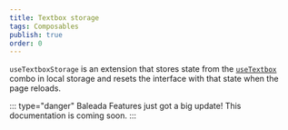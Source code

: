 ```yaml
---
title: Textbox storage
tags: Composables
publish: true
order: 0
---
```


`useTextboxStorage` is an extension that stores state from the [`useTextbox`](/docs/features/interfaces/textbox) combo in local storage and resets the interface with that state when the page reloads.

::: type="danger"
Baleada Features just got a big update! This documentation is coming soon.
:::
